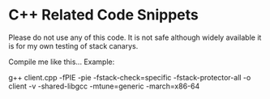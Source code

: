# C++ Related Code Snippets

Please do not use any of this code. It is not safe although widely available it is for my own testing of stack canarys.

Compile me like this...
Example:

g++ client.cpp -fPIE -pie -fstack-check=specific -fstack-protector-all -o client -v -shared-libgcc -mtune=generic -march=x86-64
